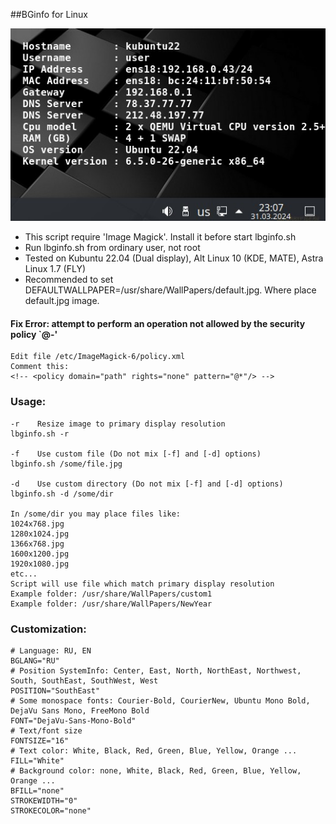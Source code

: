 
##BGinfo for Linux

![lbginfo](https://github.com/colapsid/lbginfo/blob/main/lbginfo.jpg)

* This script require 'Image Magick'. Install it before start lbginfo.sh
* Run lbginfo.sh from ordinary user, not root
* Tested on Kubuntu 22.04 (Dual display), Alt Linux 10 (KDE, MATE), Astra Linux 1.7 (FLY)
* Recommended to set DEFAULTWALLPAPER=/usr/share/WallPapers/default.jpg. Where place default.jpg image.

#### Fix Error: attempt to perform an operation not allowed by the security policy `@-'
```
Edit file /etc/ImageMagick-6/policy.xml
Comment this:
<!-- <policy domain="path" rights="none" pattern="@*"/> -->
```


### Usage:
```
-r    Resize image to primary display resolution
lbginfo.sh -r

-f    Use custom file (Do not mix [-f] and [-d] options)
lbginfo.sh /some/file.jpg

-d    Use custom directory (Do not mix [-f] and [-d] options)
lbginfo.sh -d /some/dir

In /some/dir you may place files like:
1024x768.jpg
1280x1024.jpg
1366x768.jpg
1600x1200.jpg
1920x1080.jpg
etc...
Script will use file which match primary display resolution
Example folder: /usr/share/WallPapers/custom1
Example folder: /usr/share/WallPapers/NewYear
```

### Customization:
```
# Language: RU, EN
BGLANG="RU"
# Position SystemInfo: Center, East, North, NorthEast, Northwest, South, SouthEast, SouthWest, West
POSITION="SouthEast"
# Some monospace fonts: Courier-Bold, CourierNew, Ubuntu Mono Bold, DejaVu Sans Mono, FreeMono Bold
FONT="DejaVu-Sans-Mono-Bold"
# Text/font size
FONTSIZE="16"
# Text color: White, Black, Red, Green, Blue, Yellow, Orange ...
FILL="White"
# Background color: none, White, Black, Red, Green, Blue, Yellow, Orange ...
BFILL="none"
STROKEWIDTH="0"
STROKECOLOR="none"
```
